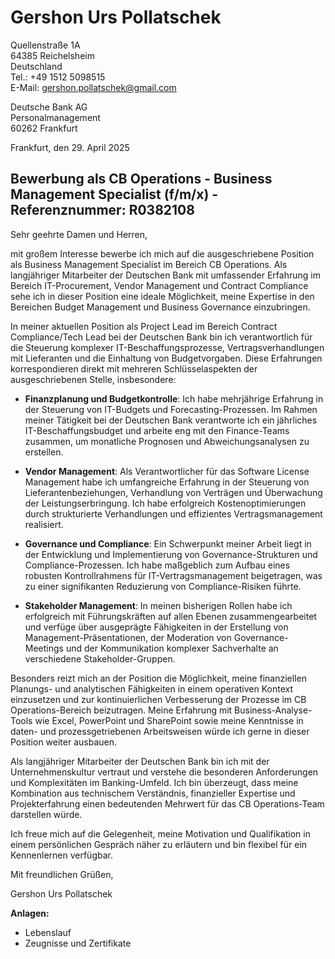 # Gershon Urs Pollatschek
Quellenstraße 1A  
64385 Reichelsheim  
Deutschland  
Tel.: +49 1512 5098515  
E-Mail: gershon.pollatschek@gmail.com

Deutsche Bank AG  
Personalmanagement  
60262 Frankfurt  

Frankfurt, den 29. April 2025

## Bewerbung als CB Operations - Business Management Specialist (f/m/x) - Referenznummer: R0382108

Sehr geehrte Damen und Herren,

mit großem Interesse bewerbe ich mich auf die ausgeschriebene Position als Business Management Specialist im Bereich CB Operations. Als langjähriger Mitarbeiter der Deutschen Bank mit umfassender Erfahrung im Bereich IT-Procurement, Vendor Management und Contract Compliance sehe ich in dieser Position eine ideale Möglichkeit, meine Expertise in den Bereichen Budget Management und Business Governance einzubringen.

In meiner aktuellen Position als Project Lead im Bereich Contract Compliance/Tech Lead bei der Deutschen Bank bin ich verantwortlich für die Steuerung komplexer IT-Beschaffungsprozesse, Vertragsverhandlungen mit Lieferanten und die Einhaltung von Budgetvorgaben. Diese Erfahrungen korrespondieren direkt mit mehreren Schlüsselaspekten der ausgeschriebenen Stelle, insbesondere:

- **Finanzplanung und Budgetkontrolle**: Ich habe mehrjährige Erfahrung in der Steuerung von IT-Budgets und Forecasting-Prozessen. Im Rahmen meiner Tätigkeit bei der Deutschen Bank verantworte ich ein jährliches IT-Beschaffungsbudget und arbeite eng mit den Finance-Teams zusammen, um monatliche Prognosen und Abweichungsanalysen zu erstellen.

- **Vendor Management**: Als Verantwortlicher für das Software License Management habe ich umfangreiche Erfahrung in der Steuerung von Lieferantenbeziehungen, Verhandlung von Verträgen und Überwachung der Leistungserbringung. Ich habe erfolgreich Kostenoptimierungen durch strukturierte Verhandlungen und effizientes Vertragsmanagement realisiert.

- **Governance und Compliance**: Ein Schwerpunkt meiner Arbeit liegt in der Entwicklung und Implementierung von Governance-Strukturen und Compliance-Prozessen. Ich habe maßgeblich zum Aufbau eines robusten Kontrollrahmens für IT-Vertragsmanagement beigetragen, was zu einer signifikanten Reduzierung von Compliance-Risiken führte.

- **Stakeholder Management**: In meinen bisherigen Rollen habe ich erfolgreich mit Führungskräften auf allen Ebenen zusammengearbeitet und verfüge über ausgeprägte Fähigkeiten in der Erstellung von Management-Präsentationen, der Moderation von Governance-Meetings und der Kommunikation komplexer Sachverhalte an verschiedene Stakeholder-Gruppen.

Besonders reizt mich an der Position die Möglichkeit, meine finanziellen Planungs- und analytischen Fähigkeiten in einem operativen Kontext einzusetzen und zur kontinuierlichen Verbesserung der Prozesse im CB Operations-Bereich beizutragen. Meine Erfahrung mit Business-Analyse-Tools wie Excel, PowerPoint und SharePoint sowie meine Kenntnisse in daten- und prozessgetriebenen Arbeitsweisen würde ich gerne in dieser Position weiter ausbauen.

Als langjähriger Mitarbeiter der Deutschen Bank bin ich mit der Unternehmenskultur vertraut und verstehe die besonderen Anforderungen und Komplexitäten im Banking-Umfeld. Ich bin überzeugt, dass meine Kombination aus technischem Verständnis, finanzieller Expertise und Projekterfahrung einen bedeutenden Mehrwert für das CB Operations-Team darstellen würde.

Ich freue mich auf die Gelegenheit, meine Motivation und Qualifikation in einem persönlichen Gespräch näher zu erläutern und bin flexibel für ein Kennenlernen verfügbar.

Mit freundlichen Grüßen,

Gershon Urs Pollatschek

**Anlagen:**
- Lebenslauf
- Zeugnisse und Zertifikate